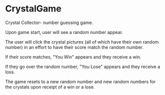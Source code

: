 # CrystalGame
Crystal Collector- number guessing game.

Upon game start, user will see a random number appear. 

The user will click the crystal pictures (all of which have their own random number) in an effort to have their score match the random number.

If their score matches, "You Win" appears and they receive a win.

If they go over the random number, "You Lose" appears and they receive a loss.

The game resets to a new random number and new random numbers for the crystals upon receipt of a win or a lose. 
